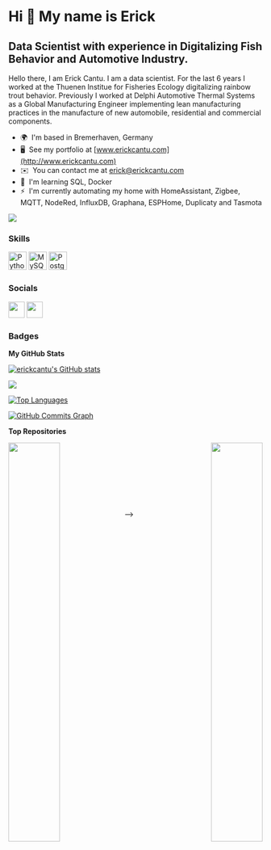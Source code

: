 Hi 👋 My name is Erick
=============================================================================================================================

Data Scientist with experience in Digitalizing Fish Behavior and Automotive Industry.
-------------------------------------------------------------------------------------

Hello there, I am Erick Cantu. I am a data scientist. For the last 6 years I worked at the Thuenen Institue for Fisheries Ecology digitalizing rainbow trout behavior. Previously I worked at Delphi Automotive Thermal Systems as a Global Manufacturing Engineer implementing lean manufacturing practices in the manufacture of new automobile, residential and commercial components. 

* 🌍  I'm based in Bremerhaven, Germany
* 🖥️  See my portfolio at [www.erickcantu.com](http://www.erickcantu.com)
* ✉️  You can contact me at [erick@erickcantu.com](mailto:erick@erickcantu.com)
* 🧠  I'm learning SQL, Docker
* ⚡  I'm currently automating my home with HomeAssistant, Zigbee, MQTT, NodeRed, InfluxDB, Graphana, ESPHome, Duplicaty and Tasmota

<a href="https://www.github.com/erickcantu" target="_blank" rel="noreferrer"><img
src="https://img.shields.io/github/followers/erickcantu?logo=github&style=for-the-badge&color=0891b2&labelColor=1c1917" /></a>

### Skills


<p align="left">
<a href="https://www.python.org/" target="_blank" rel="noreferrer"><img src="https://raw.githubusercontent.com/danielcranney/readme-generator/main/public/icons/skills/python-colored.svg" width="36" height="36" alt="Python" /></a>
<a href="https://www.mysql.com/" target="_blank" rel="noreferrer"><img src="https://raw.githubusercontent.com/danielcranney/readme-generator/main/public/icons/skills/mysql-colored.svg" width="36" height="36" alt="MySQL" /></a>
<a href="https://www.postgresql.org/" target="_blank" rel="noreferrer"><img src="https://raw.githubusercontent.com/danielcranney/readme-generator/main/public/icons/skills/postgresql-colored.svg" width="36" height="36" alt="PostgreSQL" /></a>
</p>


### Socials

<p align="left"> <a href="https://www.github.com/erickcantu" target="_blank" rel="noreferrer"><img src="https://raw.githubusercontent.com/danielcranney/readme-generator/main/public/icons/socials/github.svg" width="32" height="32" /></a> <a href="https://www.linkedin.com/in/erickcantu" target="_blank" rel="noreferrer"><img src="https://raw.githubusercontent.com/danielcranney/readme-generator/main/public/icons/socials/linkedin.svg" width="32" height="32" /></a></p>

### Badges

<b>My GitHub Stats</b>

<a href="http://www.github.com/erickcantu"><img src="https://github-readme-stats.vercel.app/api?username=erickcantu&show_icons=true&hide=&count_private=true&title_color=0891b2&text_color=ffffff&icon_color=0891b2&bg_color=1c1917&hide_border=true&show_icons=true" alt="erickcantu's GitHub stats" /></a>

<a href="http://www.github.com/erickcantu"><img src="https://github-readme-streak-stats.herokuapp.com/?user=erickcantu&stroke=ffffff&background=1c1917&ring=0891b2&fire=0891b2&currStreakNum=ffffff&currStreakLabel=0891b2&sideNums=ffffff&sideLabels=ffffff&dates=ffffff&hide_border=true" /></a>

<a href="https://github.com/erickcantu" align="left"><img src="https://github-readme-stats.vercel.app/api/top-langs/?username=erickcantu&langs_count=10&title_color=0891b2&text_color=ffffff&icon_color=0891b2&bg_color=1c1917&hide_border=true&locale=en&custom_title=Top%20%Languages" alt="Top Languages" /></a>

<a href="http://www.github.com/erickcantu"><img src="https://activity-graph.herokuapp.com/graph?username=erickcantu&bg_color=1c1917&color=ffffff&line=0891b2&point=ffffff&area_color=1c1917&area=true&hide_border=true&custom_title=GitHub%20Commits%20Graph" alt="GitHub Commits Graph" /></a>


<b>Top Repositories</b>

<div width="100%" align="center"><a href="https://github.com/erickcantu/TheGreenCitySolutionsGroup" align="left"><img align="left" width="45%" src="https://github-readme-stats.vercel.app/api/pin/?username=erickcantu&repo=TheGreenCitySolutionsGroup&title_color=0891b2&text_color=ffffff&icon_color=0891b2&bg_color=1c1917&hide_border=true&locale=en" /></a><a href="https://github.com/erickcantu/EDA_project" align="right"><img align="right" width="45%" src="https://github-readme-stats.vercel.app/api/pin/?username=erickcantu&repo=EDA_project&title_color=0891b2&text_color=ffffff&icon_color=0891b2&bg_color=1c1917&hide_border=true&locale=en" /></a></div><br /><br /><br /><br /><br /><br /><br />



<!-- ### Hi there 👋

<!--
**erickCantu/erickCantu** is a ✨ _special_ ✨ repository because its `README.md` (this file) appears on your GitHub profile.

Here are some ideas to get you started:

- 🔭 I’m currently working on ...
- 🌱 I’m currently learning ...
- 👯 I’m looking to collaborate on ...
- 🤔 I’m looking for help with ...
- 💬 Ask me about ...
- 📫 How to reach me: ...
- 😄 Pronouns: ...
- ⚡ Fun fact: ...
-->
-->

